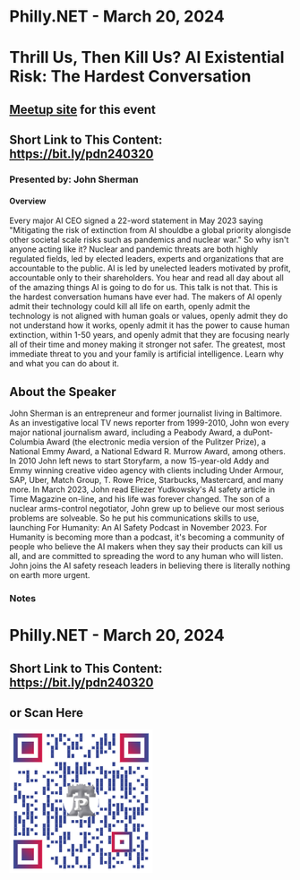 # Philly.NET - March 20, 2024

# Thrill Us, Then Kill Us? AI Existential Risk: The Hardest Conversation

## [Meetup site]() for this event

## Short Link to This Content: https://bit.ly/pdn240320

### Presented by: John Sherman

#### Overview
Every major AI CEO signed a 22-word statement in May 2023 saying "Mitigating the risk of extinction from AI shouldbe a global priority alongisde other societal scale risks such as pandemics and nuclear war." So why isn't anyone acting like it? Nuclear and pandemic threats are both highly regulated fields, led by elected leaders, experts and organizations that are accountable to the public. AI is led by unelected leaders motivated by profit, accountable only to their shareholders. You hear and read all day about all of the amazing things AI is going to do for us. This talk is not that. This is the hardest conversation humans have ever had. The makers of AI openly admit their technology could kill all life on earth, openly admit the technology is not aligned with human goals or values, openly admit they do not understand how it works, openly admit it has the power to cause human extinction, within 1-50 years, and openly admit that they are focusing nearly all of their time and money making it stronger not safer. The greatest, most immediate threat to you and your family is artificial intelligence. Learn why and what you can do about it.

## About the Speaker

John Sherman is an entrepreneur and former journalist living in Baltimore. As an investigative local TV news reporter from 1999-2010, John won every major national journalism award, including a Peabody Award, a duPont-Columbia Award (the electronic media version of the Pulitzer Prize), a National Emmy Award, a National Edward R. Murrow Award, among others. In 2010 John left news to start Storyfarm, a now 15-year-old Addy and Emmy winning creative video agency with clients including Under Armour, SAP, Uber, Match Group, T. Rowe Price, Starbucks, Mastercard, and many more. In March 2023, John read Eliezer Yudkowsky's AI safety article in Time Magazine on-line, and his life was forever changed. The son of a nuclear arms-control negotiator, John grew up to believe our most serious problems are solveable. So he put his communications skills to use, launching For Humanity: An AI Safety Podcast in November 2023. For Humanity is becoming more than a podcast, it's becoming a community of people who believe the AI makers when they say their products can kill us all, and are committed to spreading the word to any human who will listen. John joins the AI safety reseach leaders in believing there is literally nothing on earth more urgent.

### Notes

# Philly.NET - March 20, 2024

## Short Link to This Content: https://bit.ly/pdn240320

## or Scan Here
<img src="images/pdn240320.png" alt="QR Code for direct link to this page" width="256"/>
